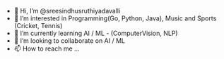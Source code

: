 - 👋 Hi, I’m @sreesindhusruthiyadavalli
- 👀 I’m interested in Programming(Go, Python, Java), Music and Sports (Cricket, Tennis)
- 🌱 I’m currently learning AI / ML - (ComputerVision, NLP)
- 💞️ I’m looking to collaborate on AI / ML
- 📫 How to reach me ...

<!---
sreesindhusruthiyadavalli/sreesindhusruthiyadavalli is a ✨ special ✨ repository because its `README.md` (this file) appears on your GitHub profile.
You can click the Preview link to take a look at your changes.
--->
